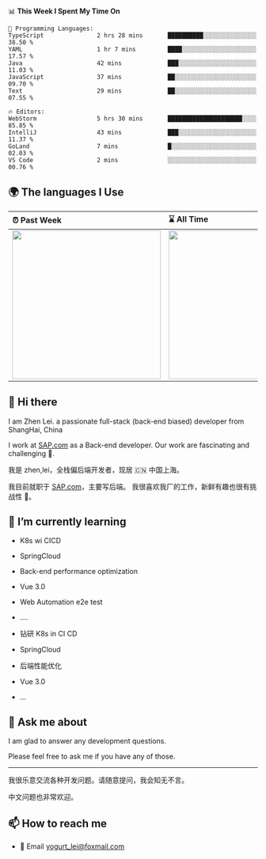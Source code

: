 <!--START_SECTION:waka-->
📊 **This Week I Spent My Time On** 

```text
💬 Programming Languages: 
TypeScript               2 hrs 28 mins       ██████████░░░░░░░░░░░░░░░   38.50 % 
YAML                     1 hr 7 mins         ████░░░░░░░░░░░░░░░░░░░░░   17.57 % 
Java                     42 mins             ███░░░░░░░░░░░░░░░░░░░░░░   11.03 % 
JavaScript               37 mins             ██░░░░░░░░░░░░░░░░░░░░░░░   09.70 % 
Text                     29 mins             ██░░░░░░░░░░░░░░░░░░░░░░░   07.55 % 

🔥 Editors: 
WebStorm                 5 hrs 30 mins       █████████████████████░░░░   85.85 % 
IntelliJ                 43 mins             ███░░░░░░░░░░░░░░░░░░░░░░   11.37 % 
GoLand                   7 mins              █░░░░░░░░░░░░░░░░░░░░░░░░   02.03 % 
VS Code                  2 mins              ░░░░░░░░░░░░░░░░░░░░░░░░░   00.76 % 
```


<!--END_SECTION:waka-->


## 🌍 The languages I Use

| ⏰ Past Week                                                                                                                                                  | ⌛️ All Time                                                                                                                                                  |
| :------------------------------------------------------------------------------------------------------------------------------------------------------------ | :------------------------------------------------------------------------------------------------------------------------------------------------------------ |
| <a href="https://wakatime.com/@9a64fd4e-85ff-48a6-a0c1-e09ecd80bab9"> <img src="https://wakatime.com/share/@9a64fd4e-85ff-48a6-a0c1-e09ecd80bab9/5f97c4a7-f918-43db-bace-c48898f1cd61.svg" height="300px"></a> | <a href="https://wakatime.com/@9a64fd4e-85ff-48a6-a0c1-e09ecd80bab9"><img src="https://wakatime.com/share/@9a64fd4e-85ff-48a6-a0c1-e09ecd80bab9/455e730b-0452-4b83-9bc2-fb46e42553a7.svg" height="300px"></a> |

## 👋 Hi there

I am Zhen Lei. a passionate full-stack (back-end biased) developer from ShangHai, China

I work at [SAP.com](https://www.sap.com) as a Back-end developer.
Our work are fascinating and challenging 💪.

我是 zhen,lei，全栈偏后端开发者，现居 🇨🇳 中国上海。

我目前就职于 [SAP.com](https://www.sap.cn)，主要写后端。
我很喜欢我厂的工作，新鲜有趣也很有挑战性 💪。

## 🌱 I’m currently learning

- K8s wi CICD
- SpringCloud
- Back-end performance optimization
- Vue 3.0
- Web Automation e2e test
- ....

- 钻研 K8s in CI CD
- SpringCloud
- 后端性能优化
- Vue 3.0
- ...

## 💬 Ask me about

I am glad to answer any development questions.

Please feel free to ask me if you have any of those.

---

我很乐意交流各种开发问题。请随意提问，我会知无不言。

中文问题也非常欢迎。

## 📫 How to reach me

- 📧 Email [yogurt_lei@foxmail.com](mailto:yogurt_lei@foxmail.com)
